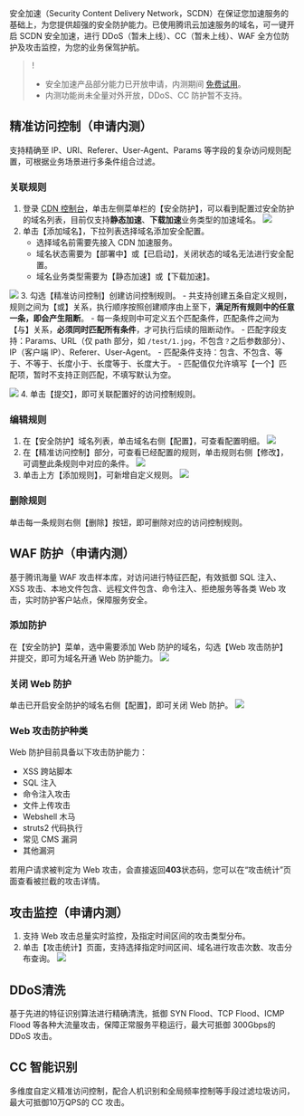 安全加速（Security Content Delivery Network，SCDN）在保证您加速服务的基础上，为您提供超强的安全防护能力。已使用腾讯云加速服务的域名，可一键开启 SCDN 安全加速，进行 DDoS（暂未上线）、CC（暂未上线）、WAF 全方位防护及攻击监控，为您的业务保驾护航。
>!
>- 安全加速产品部分能力已开放申请，内测期间 [免费试用](https://cloud.tencent.com/product/scdn)。
>- 内测功能尚未全量对外开放，DDoS、CC 防护暂不支持。

## 精准访问控制（申请内测）
支持精确至 IP、URI、Referer、User-Agent、Params 等字段的复杂访问规则配置，可根据业务场景进行多条件组合过滤。

### 关联规则
1. 登录 [CDN 控制台](https://console.cloud.tencent.com/cdn)，单击左侧菜单栏的【安全防护】，可以看到配置过安全防护的域名列表，目前仅支持**静态加速**、**下载加速**业务类型的加速域名。
![](https://main.qcloudimg.com/raw/af8bbc3f104cfe4e256ff6d27f04559d.png)
2. 单击【添加域名】，下拉列表选择域名添加安全配置。
	- 选择域名前需要先接入 CDN 加速服务。
	- 域名状态需要为【部署中】或【已启动】，关闭状态的域名无法进行安全配置。
	- 域名业务类型需要为【静态加速】或【下载加速】。

![](https://main.qcloudimg.com/raw/bb01f8a5412c0f60befded59adb5275e.png)
3. 勾选【精准访问控制】创建访问控制规则。
	- 共支持创建五条自定义规则，规则之间为【或】关系，执行顺序按照创建顺序由上至下，**满足所有规则中的任意一条，即会产生阻断**。
	- 每一条规则中可定义五个匹配条件，匹配条件之间为【与】关系，**必须同时匹配所有条件**，才可执行后续的阻断动作。
	- 匹配字段支持：Params、URL（仅 path 部分，如 ```/test/1.jpg```，不包含`？`之后参数部分）、IP（客户端 IP）、Referer、User-Agent。
	- 匹配条件支持：包含、不包含、等于、不等于、长度小于、长度等于、长度大于。
	- 匹配值仅允许填写【一个】匹配项，暂时不支持正则匹配，不填写默认为空。

![](https://main.qcloudimg.com/raw/ad2196e5c0673d402af73781ea1b7296.png)
4. 单击【提交】，即可关联配置好的访问控制规则。

### 编辑规则
1. 在【安全防护】域名列表，单击域名右侧【配置】，可查看配置明细。
![](https://main.qcloudimg.com/raw/8203ce51de4348a6f6cf1c95ede48757.png)
2. 在【精准访问控制】部分，可查看已经配置的规则，单击规则右侧【修改】，可调整此条规则中对应的条件。
![](https://main.qcloudimg.com/raw/e388e090f38cca5757c37896f41fefe2.png)
3. 单击上方【添加规则】，可新增自定义规则。
![](https://main.qcloudimg.com/raw/d461f2a162df3687ff04e0ce832d3719.png)

### 删除规则
单击每一条规则右侧【删除】按钮，即可删除对应的访问控制规则。

## WAF 防护（申请内测）
基于腾讯海量 WAF 攻击样本库，对访问进行特征匹配，有效抵御 SQL 注入、XSS 攻击、本地文件包含、远程文件包含、命令注入、拒绝服务等各类 Web 攻击，实时防护客户站点，保障服务安全。

### 添加防护
在【安全防护】菜单，选中需要添加 Web 防护的域名，勾选【Web 攻击防护】并提交，即可为域名开通 Web 防护能力。
![](https://main.qcloudimg.com/raw/4ebdc7c55048d8d474bcea0e56ed17f4.png)

### 关闭 Web 防护
单击已开启安全防护的域名右侧【配置】，即可关闭 Web 防护。
![](https://main.qcloudimg.com/raw/ec3454ffbe14e747d37b30735d5a2526.png)

### Web 攻击防护种类
Web 防护目前具备以下攻击防护能力：
+ XSS 跨站脚本
+ SQL 注入
+ 命令注入攻击
+ 文件上传攻击
+ Webshell 木马
+ struts2 代码执行
+ 常见 CMS 漏洞
+ 其他漏洞

若用户请求被判定为 Web 攻击，会直接返回**403**状态码，您可以在“攻击统计”页面查看被拦截的攻击详情。

## 攻击监控（申请内测）
1. 支持 Web 攻击总量实时监控，及指定时间区间的攻击类型分布。
2. 单击【攻击统计】页面，支持选择指定时间区间、域名进行攻击次数、攻击分布查询。
![](https://main.qcloudimg.com/raw/4fb04387d913ae3643601f9babb8fa07.png)

## DDoS清洗
基于先进的特征识别算法进行精确清洗，抵御 SYN Flood、TCP Flood、ICMP Flood 等各种大流量攻击，保障正常服务平稳运行，最大可抵御 300Gbps的 DDoS 攻击。

## CC 智能识别
多维度自定义精准访问控制，配合人机识别和全局频率控制等手段过滤垃圾访问，最大可抵御10万QPS的 CC 攻击。
